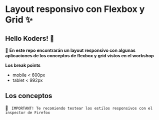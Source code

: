 
# Layout responsivo con Flexbox y Grid ✨

## Hello Koders! 🖤

💬 **En este repo encontrarán un layout responsivo con algunas aplicaciones de los conceptos de flexbox y grid vistos en el workshop**
  
 **Los break points**
 - mobile < 600px
 - tablet < 992px

**Los conceptos**
-


📢 `` IMPORTANT! Te recomiendo testear los estilos responsivos con el inspector de Firefox``

